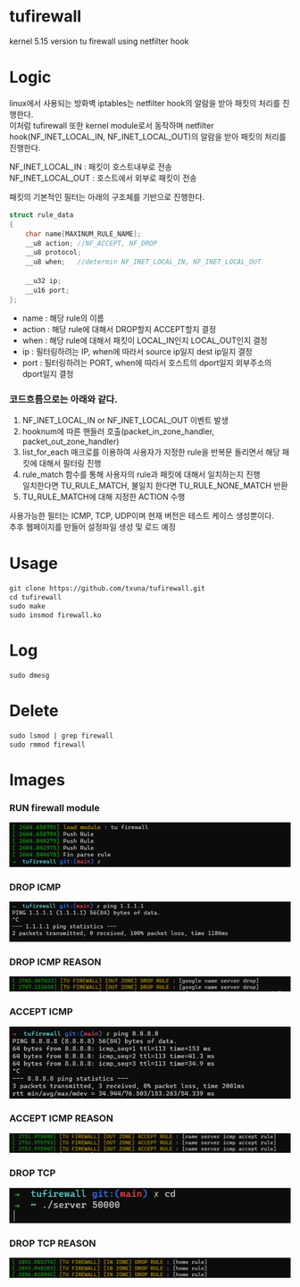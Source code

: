 # tufirewall
kernel 5.15 version tu firewall using netfilter hook  

# Logic
linux에서 사용되는 방화벽 iptables는 netfilter hook의 알람을 받아 패킷의 처리를 진행한다.  
이처럼 tufirewall 또한 kernel module로서 동작하며 netfilter hook(NF_INET_LOCAL_IN, NF_INET_LOCAL_OUT)의 알람을 받아 패킷의 처리를 진행한다.

NF_INET_LOCAL_IN : 패킷이 호스트내부로 전송   
NF_INET_LOCAL_OUT : 호스트에서 외부로 패킷이 전송 

패킷의 기본적인 필터는 아래의 구조체를 기반으로 진행한다. 
```C
struct rule_data
{
	char name[MAXINUM_RULE_NAME];
	__u8 action; //NF_ACCEPT, NF_DROP
	__u8 protocol; 
	__u8 when;   //determin NF_INET_LOCAL_IN, NF_INET_LOCAL_OUT

	__u32 ip;
	__u16 port;
};
```
- name : 해당 rule의 이름  
- action : 해당 rule에 대해서 DROP할지 ACCEPT할지 결정  
- when : 해당 rule에 대해서 패킷이 LOCAL_IN인지 LOCAL_OUT인지 결정  
- ip : 필터링하려는 IP, when에 따라서 source ip일지 dest ip일지 결정  
- port : 필터링하려는 PORT, when에 따라서 호스트의 dport일지 외부주소의 dport일지 결정  


### 코드흐름으로는 아래와 같다.  
1. NF_INET_LOCAL_IN or NF_INET_LOCAL_OUT 이벤트 발생 
2. hooknum에 따른 핸들러 호출(packet_in_zone_handler, packet_out_zone_handler)
3. list_for_each 매크로를 이용하여 사용자가 지정한 rule을 반복문 돌리면서 해당 패킷에 대해서 필터링 진행 
4. rule_match 함수를 통해 사용자의 rule과 패킷에 대해서 일치하는지 진행  
일치한다면 TU_RULE_MATCH, 불일치 한다면 TU_RULE_NONE_MATCH 반환 
5. TU_RULE_MATCH에 대해 지정한 ACTION 수행  


사용가능한 필터는 ICMP, TCP, UDP이며 현재 버전은 테스트 케이스 생성뿐이다.  
추후 웹페이지를 만들어 설정파일 생성 및 로드 예정

# Usage
```Shell
git clone https://github.com/txuna/tufirewall.git 
cd tufirewall 
sudo make 
sudo insmod firewall.ko 
```

# Log 
```Shell
sudo dmesg
```

# Delete
```Shell
sudo lsmod | grep firewall
sudo rmmod firewall
```

# Images
### RUN firewall module 
![run](./images/firewall_start.png)

### DROP ICMP 
![block_icmp](./images/firewall_block_icmp.png)

### DROP ICMP REASON
![block_icmp_content](./images/firewall_drop_icmp_content.png)

### ACCEPT ICMP
![allow_icmp](./images/firewall_allow_icmp.png)

### ACCEPT ICMP REASON 
![allow_icmp_content](./images/firewall_allow_icmp_content.png)

### DROP TCP 
![block_tcp](./images/firewalL_run_tcp.png)

### DROP TCP REASON
![block_tcp_content](./images/firewall_drop_tcp_content.png)
